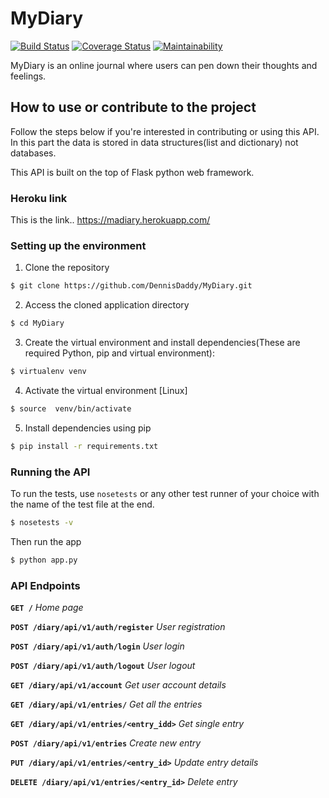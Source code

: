 # MyDiary
[![Build Status](https://travis-ci.com/DennisDaddy/MyDiary.svg?branch=data-structures)](https://travis-ci.com/DennisDaddy/MyDiary)
[![Coverage Status](https://coveralls.io/repos/github/DennisDaddy/MyDiary/badge.svg?branch=data-structures)](https://coveralls.io/github/DennisDaddy/MyDiary?branch=data-structures)
[![Maintainability](https://api.codeclimate.com/v1/badges/07809922afad3a74f442/maintainability)](https://codeclimate.com/github/DennisDaddy/MyDiary/maintainability)


MyDiary is an online journal where users can pen down their thoughts and feelings.

## How to use or contribute to the project
Follow the steps below if you're interested in contributing or using this API.
In this part the data is stored in data structures(list and dictionary) not databases.

This API is built on the top of Flask python web framework.

### Heroku link
 
This is the link.. https://madiary.herokuapp.com/

### Setting up the environment

1. Clone the repository

```sh
$ git clone https://github.com/DennisDaddy/MyDiary.git
```

2. Access the cloned application directory

```sh
$ cd MyDiary
```


3. Create the virtual environment and install dependencies(These are required Python, pip and virtual environment):

```sh
$ virtualenv venv
```

4. Activate the virtual environment [Linux]

```sh
$ source  venv/bin/activate
```


5. Install dependencies using pip

```sh
$ pip install -r requirements.txt
```



### Running the API

To run the tests, use `nosetests` or any other test runner of your choice with the name of the test file at the end.

```sh
$ nosetests -v
```

Then run the app

```sh
$ python app.py
```

### API Endpoints

**`GET /`** *Home page*

**`POST /diary/api/v1/auth/register`** *User registration*

**`POST /diary/api/v1/auth/login`** *User login*

**`POST /diary/api/v1/auth/logout`** *User logout*

**`GET /diary/api/v1/account`** *Get user account details*

**`GET /diary/api/v1/entries/`** *Get all the entries*

**`GET /diary/api/v1/entries/<entry_idd>`** *Get single entry*

**`POST /diary/api/v1/entries`** *Create new entry*

**`PUT /diary/api/v1/entries/<entry_id>`** *Update entry details*

**`DELETE /diary/api/v1/entries/<entry_id>`** *Delete entry*

